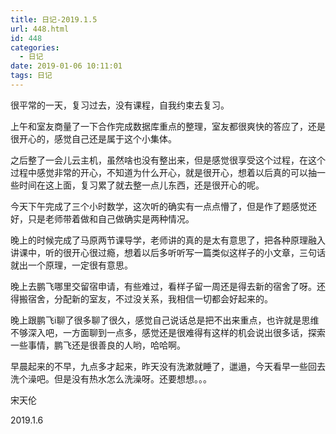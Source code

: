 ```yaml
---
title: 日记-2019.1.5
url: 448.html
id: 448
categories:
  - 日记
date: 2019-01-06 10:11:01
tags: 日记
---
```


很平常的一天，复习过去，没有课程，自我约束去复习。

上午和室友商量了一下合作完成数据库重点的整理，室友都很爽快的答应了，还是很开心的，感觉自己还是属于这个小集体。

之后整了一会儿云主机，虽然啥也没有整出来，但是感觉很享受这个过程，在这个过程中感觉非常的开心，不知道为什么开心，就是很开心，想着以后真的可以抽一些时间在这上面，复习累了就去整一点儿东西，还是很开心的呢。

今天下午完成了三个小时数学，这次听的确实有一点点懵了，但是作了题感觉还好，只是老师带着做和自己做确实是两种情况。

晚上的时候完成了马原两节课导学，老师讲的真的是太有意思了，把各种原理融入讲课中，听的很开心很过瘾，想着以后多听听写一篇类似这样子的小文章，三句话就出一个原理，一定很有意思。

晚上去鹏飞哪里交留宿申请，有些难过，看样子留一周还是得去新的宿舍了呀。还得搬宿舍，分配新的室友，不过没关系，我相信一切都会好起来的。

晚上跟鹏飞i聊了很多聊了很久，感觉自己说话总是把不出来重点，也许就是思维不够深入吧，一方面聊到一点多，感觉还是很难得有这样的机会说出很多话，探索一些事情，鹏飞还是很善良的人哟，哈哈啊。

早晨起来的不早，九点多才起来，昨天没有洗漱就睡了，邋遢，今天看早一些回去洗个澡吧。但是没有热水怎么洗澡呀。还要想想。。。

宋天伦

2019.1.6